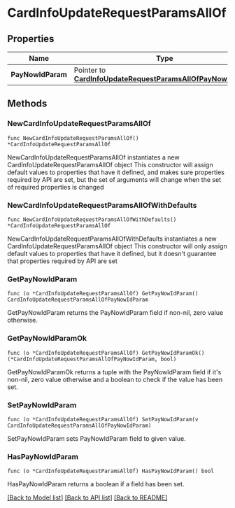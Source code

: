 # CardInfoUpdateRequestParamsAllOf

## Properties

Name | Type | Description | Notes
------------ | ------------- | ------------- | -------------
**PayNowIdParam** | Pointer to [**CardInfoUpdateRequestParamsAllOfPayNowIdParam**](CardInfoUpdateRequestParamsAllOfPayNowIdParam.md) |  | [optional] 

## Methods

### NewCardInfoUpdateRequestParamsAllOf

`func NewCardInfoUpdateRequestParamsAllOf() *CardInfoUpdateRequestParamsAllOf`

NewCardInfoUpdateRequestParamsAllOf instantiates a new CardInfoUpdateRequestParamsAllOf object
This constructor will assign default values to properties that have it defined,
and makes sure properties required by API are set, but the set of arguments
will change when the set of required properties is changed

### NewCardInfoUpdateRequestParamsAllOfWithDefaults

`func NewCardInfoUpdateRequestParamsAllOfWithDefaults() *CardInfoUpdateRequestParamsAllOf`

NewCardInfoUpdateRequestParamsAllOfWithDefaults instantiates a new CardInfoUpdateRequestParamsAllOf object
This constructor will only assign default values to properties that have it defined,
but it doesn't guarantee that properties required by API are set

### GetPayNowIdParam

`func (o *CardInfoUpdateRequestParamsAllOf) GetPayNowIdParam() CardInfoUpdateRequestParamsAllOfPayNowIdParam`

GetPayNowIdParam returns the PayNowIdParam field if non-nil, zero value otherwise.

### GetPayNowIdParamOk

`func (o *CardInfoUpdateRequestParamsAllOf) GetPayNowIdParamOk() (*CardInfoUpdateRequestParamsAllOfPayNowIdParam, bool)`

GetPayNowIdParamOk returns a tuple with the PayNowIdParam field if it's non-nil, zero value otherwise
and a boolean to check if the value has been set.

### SetPayNowIdParam

`func (o *CardInfoUpdateRequestParamsAllOf) SetPayNowIdParam(v CardInfoUpdateRequestParamsAllOfPayNowIdParam)`

SetPayNowIdParam sets PayNowIdParam field to given value.

### HasPayNowIdParam

`func (o *CardInfoUpdateRequestParamsAllOf) HasPayNowIdParam() bool`

HasPayNowIdParam returns a boolean if a field has been set.


[[Back to Model list]](../README.md#documentation-for-models) [[Back to API list]](../README.md#documentation-for-api-endpoints) [[Back to README]](../README.md)


